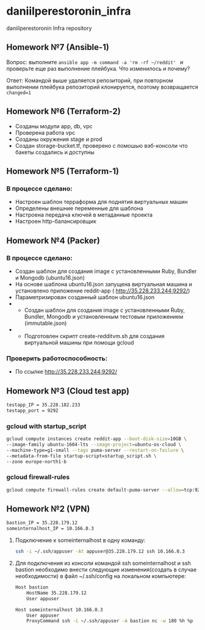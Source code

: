 # daniilperestoronin_infra

daniilperestoronin Infra repository

## Homework №7 (Ansible-1)

Вопрос: выполните ```ansible app -m command -a 'rm -rf ~/reddit' ``` и проверьте еще раз выполнение плейбука. Что изменилось и почему? 

Ответ: Командой выше удаляется репозиторий, при повторном выполнении плейбука репозиторий клонируется,
поэтому возвращается ```changed=1```

## Homework №6 (Terraform-2)

- Созданы модули app, db, vpc
- Проверена работа vpc
- Созданы окружения stage и prod
- Создан storage-bucket.tf, проверено с помошью вэб-консоли что бакеты создались и доступны

## Homework №5 (Terraform-1)

### В процессе сделано:

- Настроен шаблон терраформа для поднятия виртуальных машин
- Определены внешние переменные для шаблона
- Настроена передача ключей в метаданные проекта
- Настроен http-балансировщик

## Homework №4 (Packer)

### В процессе сделано:
 - Создан шаблон для создания image с установленными Ruby, Bundler и Mongodb (ubuntu16.json)
 - На основе шаблона ubuntu16.json запущена виртуальная машина и установлено приложение reddit-app ( http://35.228.233.244:9292/)
 - Параметризирован созданный шаблон ubuntu16.json
 - * Создан шаблон для создания image с установленными Ruby, Bundler, Mongodb и установленным тестовым приложением (immutable.json)
 - * Подготовлен скрипт create-redditvm.sh для создания виртуальной машины при помощи gcloud

### Проверить работоспособность:
 - По ссылке http://35.228.233.244:9292/

## Homework №3 (Cloud test app)

```bash
testapp_IP = 35.228.182.233
testapp_port = 9292
```

### gcloud with startup_script
```bash
gcloud compute instances create reddit-app --boot-disk-size=10GB \
--image-family ubuntu-1604-lts --image-project=ubuntu-os-cloud \
--machine-type=g1-small --tags puma-server --restart-on-failure \
--metadata-from-file startup-script=startup_script.sh \ 
--zone europe-north1-b
```

### gcloud firewall-rules
```bash
gcloud compute firewall-rules create default-puma-server --allow=tcp:9292 --target-tags puma-server
```

## Homework №2 (VPN)

```bash
bastion_IP = 35.228.179.12
someinternalhost_IP = 10.166.0.3
```

1. Подключение к someinternalhost в одну команду: 
    ````bash
    ssh -i ~/.ssh/appuser -At appuser@35.228.179.12 ssh 10.166.0.3
    ````
2. Для подключения из консоли командой ssh someinternalhost и ssh bastion
необходимо внести следующие изменения(создать в случае необходимости) в файл ~/.ssh/config на локальном компьютере:
    ```bash
    Host bastion
        HostName 35.228.179.12
        User appuser
    
    Host someinternalhost 10.166.0.3
        User appuser
        ProxyCommand ssh -i ~/.ssh/appuser -A bastion nc -w 180 %h %p
    ```
